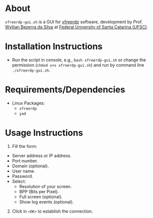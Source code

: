 # About 

`xfreerdp-gui.sh` is a GUI for [xfreerdp](<https://github.com/FreeRDP/FreeRDP>) software,
development by Prof. [Wyllian Bezerra da Silva](mailto:wyllianbs@gmail.com) at
[Federal University of Santa Catarina (UFSC)](<http://wyllian.prof.ufsc.br/>).


# Installation Instructions

- Run the script in console, e.g., `bash xfreerdp-gui.sh` or change the permission (`chmod u+x xfreerdp-gui.sh`) and run by command line `./xfreerdp-gui.sh`.


# Requirements/Dependencies

- Linux Packages:
  - `xfreerdp`
  - `yad`


# Usage Instructions

1. Fill the form: 
  - Server address or IP address.
  - Port number.
  - Domain (optional).
  - User name.
  - Password.
  - Select: 
    - Resolution of your screen.
    - BPP (Bits per Pixel).
    - Full screen (optional).
    - Show log events (optional).
  
2. Click in `<OK>` to establish the connection.

